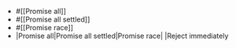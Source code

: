 - #[[Promise all]]
- #[[Promise all settled]]
- #[[Promise race]]
- |Promise all|Promise all settled|Promise race|
  |Reject immediately